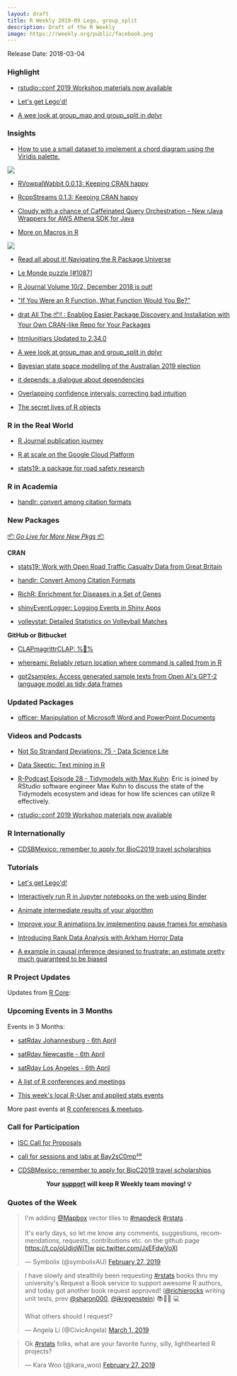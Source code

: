 ```yaml
---
layout: draft
title: R Weekly 2019-09 Lego, group_split
description: Draft of the R Weekly
image: https://rweekly.org/public/facebook.png
---
```


Release Date: 2018-03-04


###  Highlight


+ [rstudio::conf 2019 Workshop materials now available](https://blog.rstudio.com/2019/02/06/rstudio-conf-2019-workshops/)

+ [Let's get Lego'd!](https://www.littlemissdata.com/blog/rlego)

+ [A wee look at group_map and group_split in dplyr](https://www.johnmackintosh.com/2019-02-28-first-look-at-mapping-and-splitting-in-dplyr/)


### Insights


+ [How to use a small dataset to implement a chord diagram using the Viridis palette.](http://www.thinkingondata.com/portfolio/nobel-prize-awards-by-gender-using-chord-diagram/)

![](https://raw.githubusercontent.com/rweekly/image/master/2019/First_try.png)

+ [RVowpalWabbit 0.0.13: Keeping CRAN happy](http://dirk.eddelbuettel.com/blog/2019/02/22#rvowpalwabbit_0.0.13)

+ [RcppStreams 0.1.3: Keeping CRAN happy](http://dirk.eddelbuettel.com/blog/2019/02/25#rcppstreams_0.1.3)

+ [Cloudy with a chance of Caffeinated Query Orchestration – New rJava Wrappers for AWS Athena SDK for Java](https://rud.is/b/2019/02/22/cloudy-with-a-chance-of-caffeinated-query-orchestration-new-rjava-wrappers-for-aws-athena-sdk-for-java/)

+ [More on Macros in R](http://www.win-vector.com/blog/2019/02/more-on-macros-in-r/)

![](https://raw.githubusercontent.com/rweekly/image/master/2019/interpolation.jpg)

+ [Read all about it! Navigating the R Package Universe](https://juliasilge.com/blog/r-journal-navigating/)

+ [Le Monde puzzle [#1087]](https://xianblog.wordpress.com/2019/02/25/le-monde-puzzle-1087/)

+ [R Journal Volume 10/2, December 2018 is out!](http://www.win-vector.com/blog/2019/02/r-journal-volume-10-2-december-2018-is-out/)

+ ["If You Were an R Function, What Function Would You Be?"](http://www.win-vector.com/blog/2019/02/if-you-were-an-r-function-what-function-would-you-be/)

+ [drat All The 📦! : Enabling Easier Package Discovery and Installation with Your Own CRAN-like Repo for Your Packages](https://rud.is/b/2019/02/28/drat-all-the-%f0%9f%93%a6-enabling-easier-package-discovery-and-installation-with-your-own-cran-like-repo-for-your-packages/)

+ [htmlunitjars Updated to 2.34.0](https://rud.is/b/2019/02/28/htmlunitjars-updated-to-2-34-0/)

+ [A wee look at group_map and group_split in dplyr](https://www.johnmackintosh.com/2019-02-28-first-look-at-mapping-and-splitting-in-dplyr/)

+ [Bayesian state space modelling of the Australian 2019 election](http://freerangestats.info/blog/2019/03/02/aust-election-1)

+ [it depends: a dialogue about dependencies](https://speakerdeck.com/jimhester/it-depends)

+ [Overlapping confidence intervals: correcting bad intuition](http://www.alexpghayes.com/blog/overlapping-confidence-intervals-correcting-bad-intuition/)

+ [The secret lives of R objects](https://www.brodieg.com/2019/02/18/an-unofficial-reference-for-internal-inspect/)


### R in the Real World


+ [R Journal publication journey ](https://eranraviv.com/forecast-combinations-in-r-using-the-forecastcomb-package/)

+ [R at scale on the Google Cloud Platform](https://code.markedmondson.me/r-at-scale-on-google-cloud-platform/)

+ [stats19: a package for road safety research](https://ropensci.org/blog/2019/02/26/stats19/)


###  R in Academia


+ [handlr: convert among citation formats](https://ropensci.org/technotes/2019/02/27/handlr-release/)


###  New Packages

<p class="added-hostname"><a href="https://rweekly.org/live" target="_blank" class="externalLink">📦 <i>Go Live for More New Pkgs</i> 📦</a></p>

**CRAN**

+ [stats19: Work with Open Road Traffic Casualty Data from Great Britain](https://cran.r-project.org/package=stats19)

+ [handlr: Convert Among Citation Formats](https://cran.r-project.org/package=handlr)

+ [RichR: Enrichment for Diseases in a Set of Genes](https://cran.r-project.org/package=RichR)

+ [shinyEventLogger: Logging Events in Shiny Apps](https://cran.r-project.org/package=shinyEventLogger)

+ [volleystat: Detailed Statistics on Volleyball Matches](https://cran.r-project.org/package=volleystat)


**GitHub or Bitbucket**


+ [CLAPmagrittrCLAP: %👏️%](https://github.com/quattro/CLAPmagrittrCLAP)

+ [whereami: Reliably return location where command is called from in R](https://github.com/yonicd/whereami)

+ [gpt2samples: Access generated sample texts from Open AI's GPT-2 language model as tidy data frames](https://github.com/kanishkamisra/gpt2samples)


### Updated Packages


+ [officer: Manipulation of Microsoft Word and PowerPoint Documents](https://cran.r-project.org/package=officer)


###  Videos and Podcasts


+ [Not So Strandard Deviations: 75 - Data Science Lite](http://nssdeviations.com/75-data-science-lite)

+ [Data Skeptic: Text mining in R](https://dataskeptic.com/blog/episodes/2019/text-mining-in-r)

+ [R-Podcast Episode 28 - Tidymodels with Max Kuhn](https://r-podcast.org/28): Eric is joined by RStudio software engineer Max Kuhn to discuss the state of the Tidymodels ecosystem and ideas for how life sciences can utilize R effectively.

+ [rstudio::conf 2019 Workshop materials now available](https://blog.rstudio.com/2019/02/06/rstudio-conf-2019-workshops/)


### R Internationally


+ [CDSBMexico: remember to apply for BioC2019 travel scholarships](http://feedproxy.google.com/~r/FellgernonBit-rstats/~3/XBRV1ziVO58/)


###  Tutorials


+ [Let's get Lego'd!](https://www.littlemissdata.com/blog/rlego)

+ [Interactively run R in Jupyter notebooks on the web using Binder](https://github.com/matthewfeickert/R-in-Jupyter-with-Binder)

+ [Animate intermediate results of your algorithm](https://smorbieu.gitlab.io/animate-intermediate-results-of-your-algorithm/)

+ [Improve your R animations by implementing pause frames for emphasis](https://www.mikelee.co/posts/2019-02-23-creating-pauses-in-r-animations/)

+ [Introducing Rank Data Analysis with Arkham Horror Data](https://ntguardian.wordpress.com/2019/02/25/introducing-rank-data-analysis-with-arkham-horror-data/)

+ [A example in causal inference designed to frustrate: an estimate pretty much guaranteed to be biased](https://www.rdatagen.net/post/dags-colliders-and-an-example-of-variance-bias-tradeoff/)


<!--<div class="post-more-begin"></div><div class="post-more-end"></div>-->


###  R Project Updates


Updates from [R Core](http://developer.r-project.org/blosxom.cgi/R-devel/NEWS):


###  Upcoming Events in 3 Months


Events in 3 Months:

+ [satRday Johannesburg - 6th April](https://joburg2019.satrdays.org/)

+ [satRday Newcastle - 6th April](https://newcastle2019.satrdays.org/)

+ [satRday Los Angeles - 6th April](https://losangeles2019.satrdays.org/)

+ [A list of R conferences and meetings](https://jumpingrivers.github.io/meetingsR/events.html)

+ [This week's local R-User and applied stats events](https://community.rstudio.com/c/irl)

More past events at [R conferences & meetups](https://conf.rweekly.org).


###  Call for Participation

+ [ISC Call for Proposals](https://www.r-consortium.org/blog/2019/02/26/isc-call-for-proposals)

+ [call for sessions and labs at Bay2sC0mp²⁰](https://xianblog.wordpress.com/2019/02/22/call-for-sessions-and-labs-at-bay2sc0mp/)

+ [CDSBMexico: remember to apply for BioC2019 travel scholarships](http://feedproxy.google.com/~r/FellgernonBit-rstats/~3/XBRV1ziVO58/)

<p class="hide-support added-hostname support-rweekly" style="text-align: center;font-weight: bold;">Your <a class="non-visited externalLink" href="https://www.patreon.com/rweekly" onclick="pas(this)">support</a> will keep R Weekly team moving! 💡</p>


###  Quotes of the Week


<blockquote class="twitter-tweet" data-lang="en"><p lang="en" dir="ltr">I&#39;m adding <a href="https://twitter.com/Mapbox?ref_src=twsrc%5Etfw">@Mapbox</a>  vector tiles to <a href="https://twitter.com/hashtag/mapdeck?src=hash&amp;ref_src=twsrc%5Etfw">#mapdeck</a> <a href="https://twitter.com/hashtag/rstats?src=hash&amp;ref_src=twsrc%5Etfw">#rstats</a> . <br><br>It&#39;s early days, so let me know any comments, suggestions, recommendations, requests, contributions etc. on the github page <a href="https://t.co/oUdioWiTlw">https://t.co/oUdioWiTlw</a> <a href="https://t.co/JxEFdwVoXl">pic.twitter.com/JxEFdwVoXl</a></p>&mdash; Symbolix (@symbolixAU) <a href="https://twitter.com/symbolixAU/status/1100864458002333696?ref_src=twsrc%5Etfw">February 27, 2019</a></blockquote>
<script async src="https://platform.twitter.com/widgets.js" charset="utf-8"></script>

<blockquote class="twitter-tweet" data-lang="en"><p lang="en" dir="ltr">I have slowly and stealthily been requesting <a href="https://twitter.com/hashtag/rstats?src=hash&amp;ref_src=twsrc%5Etfw">#rstats</a> books thru my university&#39;s Request a Book service to support awesome R authors, and today got another book request approved! (<a href="https://twitter.com/richierocks?ref_src=twsrc%5Etfw">@richierocks</a> writing unit tests, prev <a href="https://twitter.com/sharon000?ref_src=twsrc%5Etfw">@sharon000</a>, <a href="https://twitter.com/jkregenstein?ref_src=twsrc%5Etfw">@jkregenstein</a>) 📚👩🏻
💻<br><br>What others should I request?</p>&mdash; Angela Li (@CivicAngela) <a href="https://twitter.com/CivicAngela/status/1101567447377821698?ref_src=twsrc%5Etfw">March 1, 2019</a></blockquote>
<script async src="https://platform.twitter.com/widgets.js" charset="utf-8"></script>

<blockquote class="twitter-tweet" data-lang="en"><p lang="en" dir="ltr">Ok <a href="https://twitter.com/hashtag/rstats?src=hash&amp;ref_src=twsrc%5Etfw">#rstats</a> folks, what are your favorite funny, silly, lighthearted R projects?</p>&mdash; Kara Woo (@kara_woo) <a href="https://twitter.com/kara_woo/status/1100908125396193281?ref_src=twsrc%5Etfw">February 27, 2019</a></blockquote>
<script async src="https://platform.twitter.com/widgets.js" charset="utf-8"></script>

